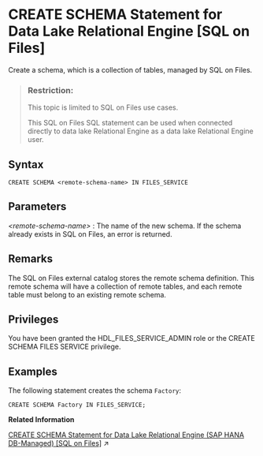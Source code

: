 <!-- loioaf3fb5b713f34db2aaa8efbf0c2a9e45 -->

# CREATE SCHEMA Statement for Data Lake Relational Engine \[SQL on Files\]

Create a schema, which is a collection of tables, managed by SQL on Files.



> ### Restriction:  
> This topic is limited to SQL on Files use cases.
> 
> This SQL on Files SQL statement can be used when connected directly to data lake Relational Engine as a data lake Relational Engine user.



<a name="loioaf3fb5b713f34db2aaa8efbf0c2a9e45__CS_syntax"/>

## Syntax

```
CREATE SCHEMA <remote-schema-name> IN FILES_SERVICE
```



<a name="loioaf3fb5b713f34db2aaa8efbf0c2a9e45__CS_parameters"/>

## Parameters

 *<remote-schema-name\>*
 :   The name of the new schema. If the schema already exists in SQL on Files, an error is returned.

 

<a name="loioaf3fb5b713f34db2aaa8efbf0c2a9e45__CS_remarks"/>

## Remarks

The SQL on Files external catalog stores the remote schema definition. This remote schema will have a collection of remote tables, and each remote table must belong to an existing remote schema.



## Privileges

You have been granted the HDL\_FILES\_SERVICE\_ADMIN role or the CREATE SCHEMA FILES SERVICE privilege.



<a name="loioaf3fb5b713f34db2aaa8efbf0c2a9e45__CS_example"/>

## Examples

The following statement creates the schema `Factory`:

```
CREATE SCHEMA Factory IN FILES_SERVICE;
```

**Related Information**  


[CREATE SCHEMA Statement for Data Lake Relational Engine (SAP HANA DB-Managed) [SQL on Files]](https://help.sap.com/viewer/a898e08b84f21015969fa437e89860c8/2023_1_QRC/en-US/5cd793c72fd34f4bb337698fa11ea3d0.html "Create a schema, which is a collection of tables, managed by SQL on Files.") :arrow_upper_right:

